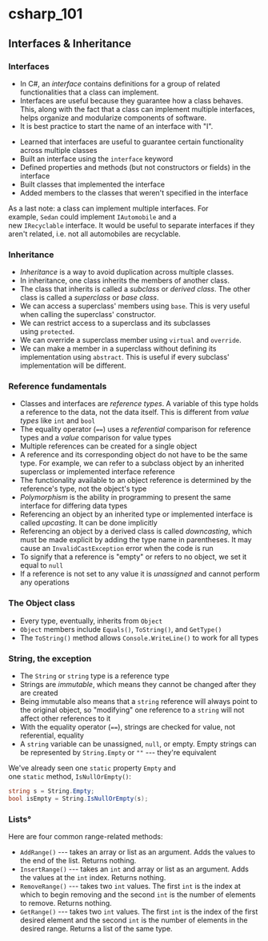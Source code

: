 # csharp_101

## Interfaces & Inheritance

### Interfaces

-   In C#, an *interface* contains definitions for a group of related functionalities that a class can implement.
-   Interfaces are useful because they guarantee how a class behaves. This, along with the fact that a class can implement multiple interfaces, helps organize and modularize components of software.
-   It is best practice to start the name of an interface with "I".

<!-- Delete/amend the below -->

-   Learned that interfaces are useful to guarantee certain functionality across multiple classes
-   Built an interface using the `interface` keyword
-   Defined properties and methods (but not constructors or fields) in the interface
-   Built classes that implemented the interface
-   Added members to the classes that weren't specified in the interface

As a last note: a class can implement multiple interfaces. For example, `Sedan` could implement `IAutomobile` and a new `IRecyclable` interface. It would be useful to separate interfaces if they aren't related, i.e. not all automobiles are recyclable.

### Inheritance

-   *Inheritance* is a way to avoid duplication across multiple classes.
-   In inheritance, one class inherits the members of another class.
-   The class that inherits is called a *subclass* or *derived class*. The other class is called a *superclass* or *base class*.
-   We can access a superclass' members using `base`. This is very useful when calling the superclass' constructor.
-   We can restrict access to a superclass and its subclasses using `protected`.
-   We can override a superclass member using `virtual` and `override`.
-   We can make a member in a superclass without defining its implementation using `abstract`. This is useful if every subclass' implementation will be different.

### Reference fundamentals

-   Classes and interfaces are *reference types*. A variable of this type holds a reference to the data, not the data itself. This is different from *value types* like `int` and `bool`
-   The equality operator (`==`) uses a *referential* comparison for reference types and a *value* comparison for value types
-   Multiple references can be created for a single object
-   A reference and its corresponding object do not have to be the same type. For example, we can refer to a subclass object by an inherited superclass or implemented interface reference
-   The functionality available to an object reference is determined by the reference's type, not the object's type
-   *Polymorphism* is the ability in programming to present the same interface for differing data types
-   Referencing an object by an inherited type or implemented interface is called *upcasting*. It can be done implicitly
-   Referencing an object by a derived class is called *downcasting*, which must be made explicit by adding the type name in parentheses. It may cause an `InvalidCastException` error when the code is run
-   To signify that a reference is "empty" or refers to no object, we set it equal to `null`
-   If a reference is not set to any value it is *unassigned* and cannot perform any operations

### The Object class

-   Every type, eventually, inherits from `Object`
-   `Object` members include `Equals()`, `ToString()`, and `GetType()`
-   The `ToString()` method allows `Console.WriteLine()` to work for all types

### String, the exception

-   The `String` or `string` type is a reference type
-   Strings are *immutable*, which means they cannot be changed after they are created
-   Being immutable also means that a `string` reference will always point to the original object, so "modifying" one reference to a `string` will not affect other references to it
-   With the equality operator (`==`), strings are checked for value, not referential, equality
-   A `string` variable can be unassigned, `null`, or empty. Empty strings can be represented by `String.Empty` or `""` --- they're equivalent

We've already seen one `static` property `Empty` and one `static` method, `IsNullOrEmpty()`:

```cs
string s = String.Empty;
bool isEmpty = String.IsNullOrEmpty(s);
```

### Lists°

Here are four common range-related methods:

-   `AddRange()` --- takes an array or list as an argument. Adds the values to the end of the list. Returns nothing.
-   `InsertRange()` --- takes an `int` and array or list as an argument. Adds the values at the `int` index. Returns nothing.
-   `RemoveRange()` --- takes two `int` values. The first `int` is the index at which to begin removing and the second `int` is the number of elements to remove. Returns nothing.
-   `GetRange()` --- takes two `int` values. The first `int` is the index of the first desired element and the second `int` is the number of elements in the desired range. Returns a list of the same type.
